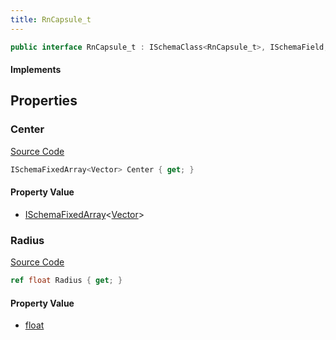 ```yaml
---
title: RnCapsule_t
---
```


```csharp
public interface RnCapsule_t : ISchemaClass<RnCapsule_t>, ISchemaField, ISchemaClass, INativeHandle
```

#### Implements

## Properties

### Center

[Source Code](https://github.com/swiftly-solution/swiftlys2/blob/beta/managed/src/SwiftlyS2.Generated/Schemas/Interfaces/RnCapsule_t.cs#L16)

```csharp
ISchemaFixedArray<Vector> Center { get; }
```

#### Property Value

- [ISchemaFixedArray](/docs/api/shared/schemas/ischemafixedarray-1)<[Vector](/docs/api/shared/natives/vector)>

### Radius

[Source Code](https://github.com/swiftly-solution/swiftlys2/blob/beta/managed/src/SwiftlyS2.Generated/Schemas/Interfaces/RnCapsule_t.cs#L18)

```csharp
ref float Radius { get; }
```

#### Property Value

- [float](https://learn.microsoft.com/dotnet/api/system.single)

